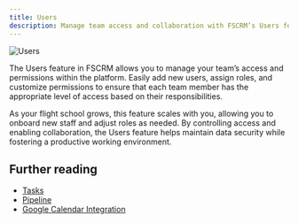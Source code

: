 ```yaml
---
title: Users
description: Manage team access and collaboration with FSCRM’s Users feature.
---
```


![Users](/features/fscrm-users-feature.webp)

The Users feature in FSCRM allows you to manage your team’s access and permissions within the platform. Easily add new users, assign roles, and customize permissions to ensure that each team member has the appropriate level of access based on their responsibilities.

As your flight school grows, this feature scales with you, allowing you to onboard new staff and adjust roles as needed. By controlling access and enabling collaboration, the Users feature helps maintain data security while fostering a productive working environment.

## Further reading

- [Tasks](/features/tasks)
- [Pipeline](/features/pipeline)
- [Google Calendar Integration](/integrations/google-calendar)
